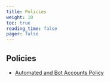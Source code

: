 ```yaml
---
title: Policies
weight: 10
toc: true
reading_time: false
pager: false
---
```


## Policies

- [Automated and Bot Accounts Policy](automated-bot-accounts/)

